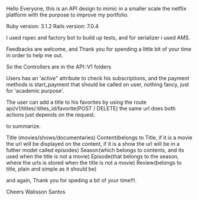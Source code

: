 Hello Everyone, this is an API design to mimic in a smaller scale the netflix platform with the purpose to improve my portfolio.

Ruby version: 3.1.2
Rails version: 7.0.4

I used rspec and factory bot to build up tests, and for serializer i used AMS.

Feedbacks are welcome, and Thank you for spending a little bit of your time in order to help me out.

So the Controllers are in the API::V1 folders

Users has an 'active" attribute to check his subscriptions, and the payment methods is start_payment that should be called on user, nothing fancy, just for 'academic purpose'.

The user can add a title to his favorites by using the route api/v1/titles/:titles_id/favorite(POST / DELETE) the same url does both actions just depends on the request.

to summarize.

Title (movies/shows/documentaries)
Content(belongs to Title, if it is a movie the url will be displayed on the content, if it is a show the url will be in a futher model called episodes)
Season(which belongs to contents, and its used when the title is not a movie)
Episode(that belongs to the season, where the urls is stored when the title is not a movie)
Review(belongs to title, plain and simple as it should be)


and again, Thank you for speding a bit of your time!!!.

Cheers Walisson Santos
